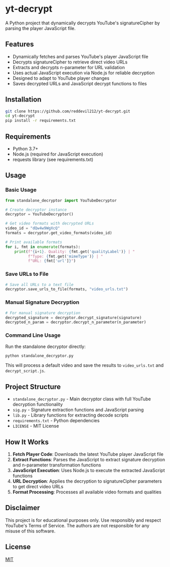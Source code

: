 # yt-decrypt

A Python project that dynamically decrypts YouTube's signatureCipher by parsing the player JavaScript file.

## Features

- Dynamically fetches and parses YouTube's player JavaScript file
- Decrypts signatureCipher to retrieve direct video URLs
- Extracts and decrypts n-parameter for URL validation
- Uses actual JavaScript execution via Node.js for reliable decryption
- Designed to adapt to YouTube player changes
- Saves decrypted URLs and JavaScript decrypt functions to files

## Installation

```bash
git clone https://github.com/reddevil212/yt-decrypt.git
cd yt-decrypt
pip install -r requirements.txt
```

## Requirements

- Python 3.7+
- Node.js (required for JavaScript execution)
- requests library (see requirements.txt)

## Usage

### Basic Usage

```python
from standalone_decryptor import YouTubeDecryptor

# Create decryptor instance
decryptor = YouTubeDecryptor()

# Get video formats with decrypted URLs
video_id = "dQw4w9WgXcQ"
formats = decryptor.get_video_formats(video_id)

# Print available formats
for i, fmt in enumerate(formats):
    print(f"{i+1}. Quality: {fmt.get('qualityLabel')} | "
          f"Type: {fmt.get('mimeType')} | "
          f"URL: {fmt['url']}")
```

### Save URLs to File

```python
# Save all URLs to a text file
decryptor.save_urls_to_file(formats, "video_urls.txt")
```

### Manual Signature Decryption

```python
# For manual signature decryption
decrypted_signature = decryptor.decrypt_signature(signature)
decrypted_n_param = decryptor.decrypt_n_parameter(n_parameter)
```

### Command Line Usage

Run the standalone decryptor directly:

```bash
python standalone_decryptor.py
```

This will process a default video and save the results to `video_urls.txt` and `decrypt_script.js`.

## Project Structure

- `standalone_decryptor.py` - Main decryptor class with full YouTube decryption functionality
- `sig.py` - Signature extraction functions and JavaScript parsing
- `lib.py` - Library functions for extracting decode scripts
- `requirements.txt` - Python dependencies
- `LICENSE` - MIT License

## How It Works

1. **Fetch Player Code**: Downloads the latest YouTube player JavaScript file
2. **Extract Functions**: Parses the JavaScript to extract signature decryption and n-parameter transformation functions
3. **JavaScript Execution**: Uses Node.js to execute the extracted JavaScript functions
4. **URL Decryption**: Applies the decryption to signatureCipher parameters to get direct video URLs
5. **Format Processing**: Processes all available video formats and qualities

## Disclaimer

This project is for educational purposes only. Use responsibly and respect YouTube's Terms of Service. The authors are not responsible for any misuse of this software.

## License

[MIT](LICENSE)
